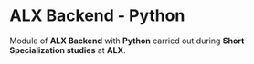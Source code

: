 # ALX Backend - Python
Module of **ALX Backend** with **Python** carried out during **Short Specialization studies** at **ALX**.
